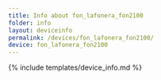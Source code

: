 ```yaml
---
title: Info about fon_lafonera_fon2100
folder: info
layout: deviceinfo
permalink: /devices/fon_lafonera_fon2100/
device: fon_lafonera_fon2100
---
```

{% include templates/device_info.md %}

